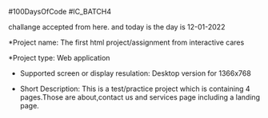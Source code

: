#100DaysOfCode 
#IC_BATCH4

challange accepted from here. and today is the day is 12-01-2022

*Project name: The first html project/assignment from interactive cares

*Project type: Web application 

* Supported screen or display resulation: Desktop version for 1366x768

* Short Description: This is a test/practice project which is containing 4 pages.Those are about,contact us and services page including a landing page.
